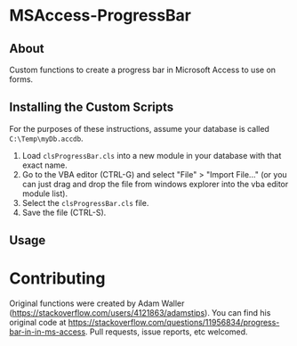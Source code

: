 MSAccess-ProgressBar
========================

About
-----

Custom functions to create a progress bar in Microsoft Access to use on forms.

Installing the Custom Scripts
-----------------------------

For the purposes of these instructions, assume your database is called `C:\Temp\myDb.accdb`.

1. Load `clsProgressBar.cls` into a new module in your database with that exact name.
 1. Go to the VBA editor (CTRL-G) and select "File" > "Import File..."
    (or you can just drag and drop the file from windows explorer into the vba editor module list).
 2. Select the `clsProgressBar.cls` file.
 3. Save the file (CTRL-S).

Usage
-----



Contributing
============

Original functions were created by Adam Waller (https://stackoverflow.com/users/4121863/adamstips).  You can find his original code at https://stackoverflow.com/questions/11956834/progress-bar-in-in-ms-access.
Pull requests, issue reports, etc welcomed.